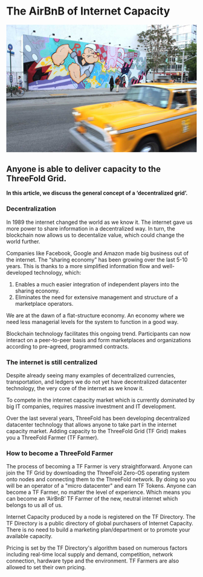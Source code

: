 # The AirBnB of Internet Capacity


![Logo](img/airbnb_for_internet_capacity.jpg)
## Anyone is able to deliver capacity to the ThreeFold Grid.

**In this article, we discuss the general concept of a ‘decentralized grid’.**

### Decentralization

In 1989 the internet changed the world as we know it. The internet gave us more power to share information in a decentralized way. In turn, the blockchain now allows us to decentalize value, which could change the world further.

Companies like Facebook, Google and Amazon made big business out of the internet. The “sharing economy” has been growing over the last 5-10 years. This is thanks to a more simplified information flow and well-developed technology, which:

1. Enables a much easier integration of independent players into the sharing economy.
2. Eliminates the need for extensive management and structure of a marketplace operators.

We are at the dawn of a flat-structure economy. An economy where we need less managerial levels for the system to function in a good way.

Blockchain technology facilitates this ongoing trend. Participants can now interact on a peer-to-peer basis and form marketplaces and organizations according to pre-agreed, programmed contracts.

### The internet is still centralized

Despite already seeing many examples of decentralized currencies, transportation, and ledgers we do not yet have decentralized datacenter technology, the very core of the internet as we know it.

To compete in the internet capacity market which is currently dominated by big IT companies, requires massive investment and IT development.

Over the last several years, ThreeFold has been developing decentralized datacenter technology that allows anyone to take part in the internet capacity market. Adding capacity to the ThreeFold Grid (TF Grid) makes you a ThreeFold Farmer (TF Farmer). 

### How to become a ThreeFold Farmer

The process of becoming a TF Farmer is very straightforward. Anyone can join the TF Grid by downloading the ThreeFold Zero-OS operating system onto nodes and connecting them to the ThreeFold network. By doing so you will be an operator of a "micro datacenter" and earn TF Tokens. Anyone can become a TF Farmer, no matter the level of experience. Which means you can become an ‘AirBnB’ TF Farmer of the new, neutral internet which belongs to us all of us.

Internet Capacity produced by a node is registered on the TF Directory. The TF Directory is a public directory of global purchasers of Internet Capacity. There is no need to build a marketing plan/department or to promote your available capacity.

Pricing is set by the TF Directory's algorithm based on numerous factors including real-time local supply and demand, competition, network connection, hardware type and the environment. TF Farmers are also allowed to set their own pricing.
